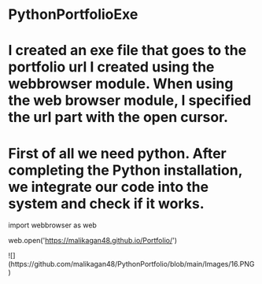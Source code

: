 # PythonPortfolioExe
<p>

# I created an exe file that goes to the portfolio url I created using the webbrowser module. When using the web browser module, I specified the url part with the open cursor.
  
</p>
<p>
  
# First of all we need python.  After completing the Python installation, we integrate our code into the system and check if it works.

</p>
<p>
import webbrowser as web

web.open('https://malikagan48.github.io/Portfolio/')

</p>
<p>
![](https://github.com/malikagan48/PythonPortfolio/blob/main/Images/16.PNG)  
</p>

